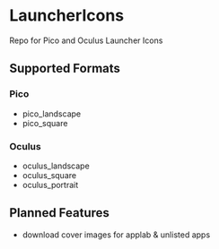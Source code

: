 # LauncherIcons
Repo for Pico and Oculus Launcher Icons
## Supported Formats
### Pico
- pico_landscape
- pico_square
### Oculus
- oculus_landscape
- oculus_square
- oculus_portrait
## Planned Features
- download cover images for applab & unlisted apps